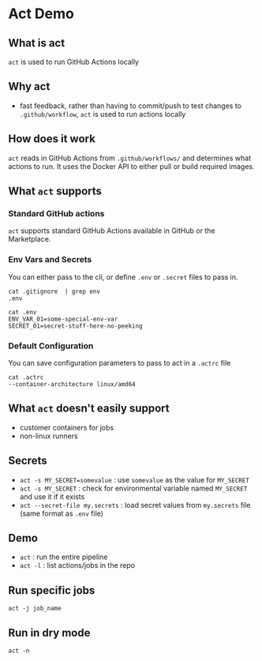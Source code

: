 # Act Demo

## What is act

`act` is used to run GitHub Actions locally

## Why act

* fast feedback, rather than having to commit/push to test changes to `.github/workflow`, `act` is used to run actions locally

## How does it work

`act` reads in GitHub Actions from `.github/workflows/` and determines what actions to run. It uses the Docker API to either pull or build required images.

## What `act` supports

### Standard GitHub actions

`act` supports standard GitHub Actions available in GitHub or the Marketplace.

### Env Vars and Secrets

You can either pass to the cli, or define `.env` or `.secret` files to pass in.

```shell
cat .gitignore  | grep env
.env

cat .env
ENV_VAR_01=some-special-env-var
SECRET_01=secret-stuff-here-no-peeking
```

### Default Configuration

You can save configuration parameters to pass to act in a `.actrc` file

```shell
cat .actrc
--container-architecture linux/amd64
```

## What `act` doesn't easily support

* customer containers for jobs
* non-linux runners

## Secrets

* `act -s MY_SECRET=somevalue` : use `somevalue` as the value for `MY_SECRET`
* `act -s MY_SECRET` : check for environmental variable named `MY_SECRET` and use it if it exists
* `act --secret-file my.secrets` : load secret values from `my.secrets` file (same format as `.env` file)

## Demo

* `act` : run the entire pipeline
* `act -l` : list actions/jobs in the repo

## Run specific jobs

`act -j job_name`

## Run in dry mode

`act -n`

